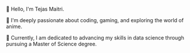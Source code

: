 👋 Hello, I'm Tejas Maitri.

👀 I'm deeply passionate about coding, gaming, and exploring the world of anime.

🌱 Currently, I am dedicated to advancing my skills in data science through pursuing a Master of Science degree.

<!---
TejasMaitri/TejasMaitri is a ✨ special ✨ repository because its `README.md` (this file) appears on your GitHub profile.
You can click the Preview link to take a look at your changes.
--->

